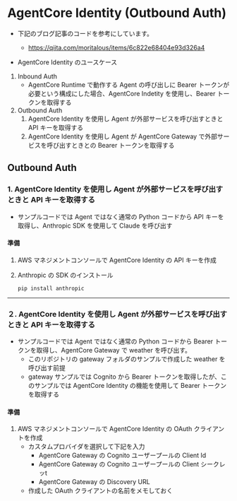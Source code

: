 # AgentCore Identity (Outbound Auth)

* 下記のブログ記事のコードを参考にしています。
  - https://qiita.com/moritalous/items/6c822e68404e93d326a4

* AgentCore Identity のユースケース

1. Inbound Auth
    - AgentCore Runtime で動作する Agent の呼び出しに Bearer トークンが必要という構成にした場合、AgentCore Indetity を使用し、Bearer トークンを取得する
2. Outbound Auth
    1. AgentCore Identity を使用し Agent が外部サービスを呼び出すときと API キーを取得する
    2. AgentCore Identity を使用し Agent が AgentCore Gateway で外部サービスを呼び出すときとの Bearer トークンを取得する

## Outbound Auth
### 1. AgentCore Identity を使用し Agent が外部サービスを呼び出すときと API キーを取得する

* サンプルコードでは Agent ではなく通常の Python コードから API キーを取得し、Anthropic SDK を使用して Claude を呼び出す

#### 準備

1. AWS マネジメントコンソールで AgentCore Identity の API キーを作成

1. Anthropic の SDK のインストール

    ```
    pip install anthropic
    ```
---

### ２. AgentCore Identity を使用し Agent が外部サービスを呼び出すときと API キーを取得する

* サンプルコードでは Agent ではなく通常の Python コードから Bearer トークンを取得し、AgentCore Gateway で weather を呼び出す。
    - このリポジトリの gateway フォルダのサンプルで作成した weather を呼び出す前提
    - gateway サンプルでは Cognito から Bearer トークンを取得したが、このサンプルでは AgentCore Identity の機能を使用して Bearer トークン を取得する

#### 準備

1. AWS マネジメントコンソールで AgentCore Identity の OAuth クライアントを作成
    - カスタムプロバイダを選択して下記を入力 
        - AgentCore Gateway の Cognito ユーザープールの Client Id
        - AgentCore Gateway の Cognito ユーザープールの Client シークレッt 
        - AgentCore Gateway の Discovery URL
    - 作成した OAuth クライアントの名前をメモしておく



